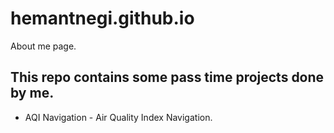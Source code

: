 # hemantnegi.github.io
About me page.


## This repo contains some pass time projects done by me.
 - AQI Navigation - Air Quality Index Navigation.

